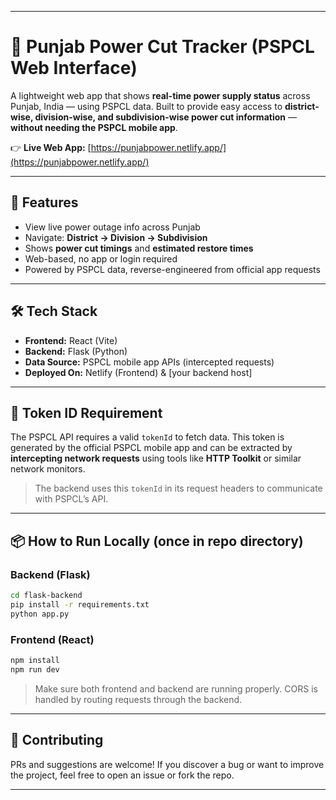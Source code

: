 
---

# 🔌 Punjab Power Cut Tracker (PSPCL Web Interface)

A lightweight web app that shows **real-time power supply status** across Punjab, India — using PSPCL data.
Built to provide easy access to **district-wise, division-wise, and subdivision-wise power cut information** — **without needing the PSPCL mobile app**.

👉 **Live Web App:** [https://punjabpower.netlify.app/](https://punjabpower.netlify.app/)

---

## 🚀 Features

* View live power outage info across Punjab
* Navigate: **District → Division → Subdivision**
* Shows **power cut timings** and **estimated restore times**
* Web-based, no app or login required
* Powered by PSPCL data, reverse-engineered from official app requests

---

## 🛠️ Tech Stack

* **Frontend:** React (Vite)
* **Backend:** Flask (Python)
* **Data Source:** PSPCL mobile app APIs (intercepted requests)
* **Deployed On:** Netlify (Frontend) & \[your backend host]

---

## 🔐 Token ID Requirement

The PSPCL API requires a valid `tokenId` to fetch data.
This token is generated by the official PSPCL mobile app and can be extracted by **intercepting network requests** using tools like **HTTP Toolkit** or similar network monitors.

> The backend uses this `tokenId` in its request headers to communicate with PSPCL’s API.

---

## 📦 How to Run Locally (once in repo directory)

### Backend (Flask)

```bash
cd flask-backend
pip install -r requirements.txt
python app.py
```

### Frontend (React)

```bash
npm install
npm run dev
```

> Make sure both frontend and backend are running properly. CORS is handled by routing requests through the backend.


---

## 🤝 Contributing

PRs and suggestions are welcome!
If you discover a bug or want to improve the project, feel free to open an issue or fork the repo.

---
